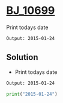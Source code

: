 # [BJ_10699](https://acmicpc.net/problem/10699)

Print todays date

```txt
Output: 2015-01-24
```

## Solution

* Print todays date

```txt
Output: 2015-01-24
```

```py
print("2015-01-24")
```

